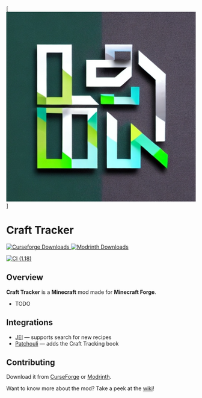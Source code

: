 [![Craft Tracker Logo](images/CraftTracker.jpeg)]

# Craft Tracker

<a href="https://www.curseforge.com/minecraft/mc-mods/craft-tracker">
  <img src="http://cf.way2muchnoise.eu/full_626455_downloads.svg" alt="Curseforge Downloads">
</a>
<a href="https://www.curseforge.com/minecraft/mc-mods/craft-tracker">
  <img src="https://img.shields.io/modrinth/dt/" alt="Modrinth Downloads">
</a>

[![CI (1.18)](https://github.com/sweetrpg/CraftTracker/actions/workflows/ci-build.yml/badge.svg?branch=1.18)](https://github.com/sweetrpg/CraftTracker/actions/workflows/ci-build.yml)

## Overview 

**Craft Tracker** is a **Minecraft** mod made for **Minecraft Forge**.

* TODO

## Integrations

* [JEI](https://www.curseforge.com/minecraft/mc-mods/jei) &mdash; supports search for new recipes
* [Patchouli](https://www.curseforge.com/minecraft/mc-mods/patchouli) &mdash; adds the Craft Tracking book

## Contributing


Download it from [CurseForge](https://www.curseforge.com/minecraft/mc-mods/craft-tracker) or [Modrinth](https://modrinth.com/mod/craft-tracker).

Want to know more about the mod? Take a peek at the [wiki](https://github.com/sweetrpg/CraftTracker/wiki)!
